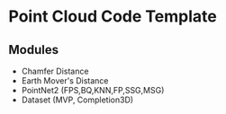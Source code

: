 # Point Cloud Code Template

## Modules

* Chamfer Distance
* Earth Mover's Distance
* PointNet2 (FPS,BQ,KNN,FP,SSG,MSG)
* Dataset (MVP, Completion3D)

